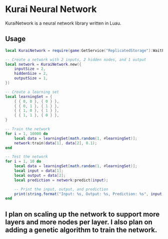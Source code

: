 # Kurai Neural Network
KuraiNetwork is a neural network library written in Luau.

## Usage
```lua
local KuraiNetwork = require(game:GetService("ReplicatedStorage"):WaitForChild("KuraiNetwork"));

-- Create a network with 2 inputs, 2 hidden nodes, and 1 output
local network = KuraiNetwork.new({
    inputSize = 2,
    hiddenSize = 2,
    outputSize = 1,
})

-- Create a learning set
local learningSet = {
    { { 0, 0 }, { 0 } },
    { { 0, 1 }, { 1 } },
    { { 1, 0 }, { 1 } },
    { { 1, 1 }, { 0 } },
}

-- Train the network
for i = 1, 10000 do
    local data = learningSet[math.random(1, #learningSet)];
    network:train(data[1], data[2], 0.1);
end

-- Test the network
for i = 1, 10 do
    local data = learningSet[math.random(1, #learningSet)];
    local input = data[1];
    local output = data[2];
    local prediction = network:predict(input);

    -- Print the input, output, and prediction
    print(string.format("Input: %s, Output: %s, Prediction: %s", input, output, prediction[1]));
end
```

## I plan on scaling up the network to support more layers and more nodes per layer. I also plan on adding a genetic algorithm to train the network.